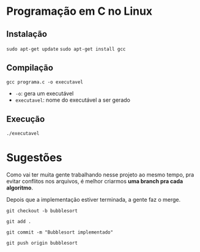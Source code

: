 # Programação em C no Linux

## Instalação

`sudo apt-get update`
`sudo apt-get install gcc`

## Compilação

`gcc programa.c -o executavel`

- `-o`: gera um executável
- `executavel`: nome do executável a ser gerado

## Execução

`./executavel`

# Sugestões

Como vai ter muita gente trabalhando nesse projeto ao mesmo tempo, pra evitar conflitos nos arquivos, é melhor criarmos **uma branch pra cada algoritmo**.

Depois que a implementação estiver terminada, a gente faz o merge.

`git checkout -b bubblesort`

`git add .`

`git commit -m "Bubblesort implementado"`

`git push origin bubblesort`